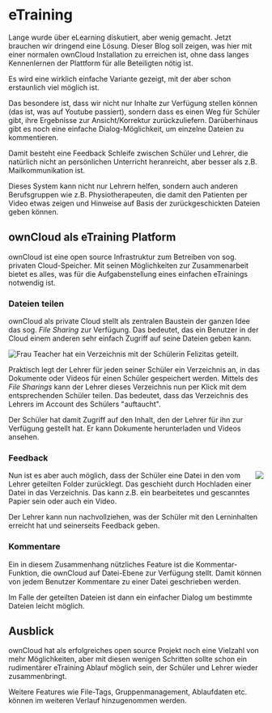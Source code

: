 eTraining
=========

Lange wurde über eLearning diskutiert, aber wenig gemacht. Jetzt brauchen wir dringend eine Lösung. Dieser Blog soll zeigen, was hier mit einer normalen ownCloud Installation zu erreichen ist, ohne dass langes Kennenlernen der Plattform für alle Beteiligten nötig ist.

Es wird eine wirklich einfache Variante gezeigt, mit der aber schon erstaunlich viel möglich ist.

Das besondere ist, dass wir nicht nur Inhalte zur Verfügung stellen können (das ist, was auf Youtube passiert), sondern dass es einen Weg für Schüler gibt, ihre Ergebnisse zur Ansicht/Korrektur zurückzuliefern. Darüberhinaus gibt es noch eine einfache Dialog-Möglichkeit, um einzelne Dateien zu kommentieren.

Damit besteht eine Feedback Schleife zwischen Schüler und Lehrer, die natürlich nicht an persönlichen Unterricht heranreicht, aber besser als z.B. Mailkommunikation ist.

Dieses System kann nicht nur Lehrern helfen, sondern auch anderen Berufsgruppen wie z.B. Physiotherapeuten, die damit den Patienten per Video etwas zeigen und Hinweise auf Basis der zurückgeschickten Dateien geben können.

## ownCloud als eTraining Platform

ownCloud ist eine open source Infrastruktur zum Betreiben von sog. privaten Cloud-Speicher. Mit seinen Möglichkeiten zur Zusammenarbeit bietet es alles, was für die Aufgabenstellung eines einfachen eTrainings notwendig ist.

### Dateien teilen

ownCloud als private Cloud stellt als zentralen Baustein der ganzen Idee das sog. *File Sharing* zur Verfügung. Das bedeutet, das ein Benutzer in der Cloud einem anderen sehr einfach Zugriff auf seine Dateien geben kann.

![Frau Teacher hat ein Verzeichnis mit der Schülerin Felizitas geteilt.](media/sharing.png "Frau Teacher teilt ein Verzeichnis mit Schülerin Felizitas")


Praktisch legt der Lehrer für jeden seiner Schüler ein Verzeichnis an, in das Dokumente oder Videos für einen Schüler gespeichert werden. Mittels des *File Sharings* kann der Lehrer dieses Verzeichnis nun per Klick mit dem entsprechenden Schüler teilen. Das bedeutet, dass das Verzeichnis des Lehrers im Account des Schülers "auftaucht".

Der Schüler hat damit Zugriff auf den Inhalt, den der Lehrer für ihn zur Verfügung gestellt hat. Er kann Dokumente herunterladen und Videos ansehen.

### Feedback

<img align="right" src="media/kommentare.png">

Nun  ist es aber auch möglich, dass der Schüler eine Datei in den vom Lehrer geteilten Folder zurücklegt. Das geschieht durch Hochladen einer Datei in das Verzeichnis. Das kann z.B. ein bearbeitetes und gescanntes Papier sein oder auch ein Video.

Der Lehrer kann nun nachvollziehen, was der Schüler mit den Lerninhalten erreicht hat und seinerseits Feedback geben.

### Kommentare

Ein in diesem Zusammenhang nützliches Feature ist die Kommentar-Funktion, die ownCloud auf Datei-Ebene zur Verfügung stellt. Damit können von jedem Benutzer Kommentare zu einer Datei geschrieben werden.

Im Falle der geteilten Dateien ist dann ein einfacher Dialog um bestimmte Dateien leicht möglich.

## Ausblick

ownCloud hat als erfolgreiches open source Projekt noch eine Vielzahl von mehr Möglichkeiten, aber mit diesen wenigen Schritten sollte schon ein rudimentärer eTraining Ablauf möglich sein, der Schüler und Lehrer wieder zusammenbringt.

Weitere Features wie File-Tags, Gruppenmanagement, Ablaufdaten etc. können im weiteren Verlauf hinzugenommen werden.



